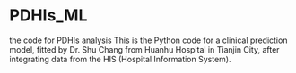 # PDHIs_ML
the code for PDHIs analysis
This is the Python code for a clinical prediction model, fitted by Dr. Shu Chang from Huanhu Hospital in Tianjin City, after integrating data from the HIS (Hospital Information System).
